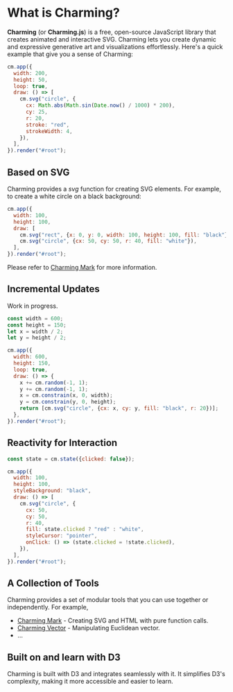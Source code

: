 # What is Charming?

**Charming** (or **Charming.js**) is a free, open-source JavaScript library that creates animated and interactive SVG. Charming lets you create dynamic and expressive generative art and visualizations effortlessly. Here's a quick example that give you a sense of Charming:

```js eval t=module
cm.app({
  width: 200,
  height: 50,
  loop: true,
  draw: () => [
    cm.svg("circle", {
      cx: Math.abs(Math.sin(Date.now() / 1000) * 200),
      cy: 25,
      r: 20,
      stroke: "red",
      strokeWidth: 4,
    }),
  ],
}).render("#root");
```

## Based on SVG

Charming provides a _svg_ function for creating SVG elements. For example, to create a white circle on a black background:

```js eval t=module
cm.app({
  width: 100,
  height: 100,
  draw: [
    cm.svg("rect", {x: 0, y: 0, width: 100, height: 100, fill: "black"}),
    cm.svg("circle", {cx: 50, cy: 50, r: 40, fill: "white"}),
  ],
}).render("#root");
```

Please refer to [Charming Mark](/docs/charming-mark) for more information.

<!-- ## Fluid Transition

Charming makes it easier than ever to create fluid transitions. The exported _transition_ decorators lets you apply transitions declaratively to child nodes, whether SVG or HTML. For example, you can create a circle that smoothly change colors and radius over time.

```js eval code=false
play = Inputs.button("Replay");
```

```js eval t=module,replayable
cm.app({
  width: 100,
  height: 100,
  draw: [
    cm.svg("rect", {x: 0, y: 0, width: 100, height: 100, fill: "black"}),
    cm.svg("circle", {
      cx: 50,
      cy: 50,
      r: 40,
      fill: "#4B68C9",
      decorators: [
        {
          type: cm.transition,
          keyframes: [
            {fill: "#E5B442", r: 0, duration: 1000},
            {fill: "#EE7A64", r: 40, duration: 2000},
          ],
        },
      ],
    }),
  ],
}).render("#root");
``` -->

## Incremental Updates

Work in progress.

```js eval t=module
const width = 600;
const height = 150;
let x = width / 2;
let y = height / 2;

cm.app({
  width: 600,
  height: 150,
  loop: true,
  draw: () => {
    x += cm.random(-1, 1);
    y += cm.random(-1, 1);
    x = cm.constrain(x, 0, width);
    y = cm.constrain(y, 0, height);
    return [cm.svg("circle", {cx: x, cy: y, fill: "black", r: 20})];
  },
}).render("#root");
```

## Reactivity for Interaction

```js eval t=module
const state = cm.state({clicked: false});

cm.app({
  width: 100,
  height: 100,
  styleBackground: "black",
  draw: () => [
    cm.svg("circle", {
      cx: 50,
      cy: 50,
      r: 40,
      fill: state.clicked ? "red" : "white",
      styleCursor: "pointer",
      onClick: () => (state.clicked = !state.clicked),
    }),
  ],
}).render("#root");
```

## A Collection of Tools

Charming provides a set of modular tools that you can use together or independently. For example,

- [Charming Mark](/docs/charming-mark) - Creating SVG and HTML with pure function calls.
- [Charming Vector](/docs/charming-vector) - Manipulating Euclidean vector.
- ...

## Built on and learn with D3

Charming is built with D3 and integrates seamlessly with it. It simplifies D3's complexity, making it more accessible and easier to learn.
